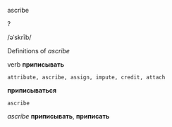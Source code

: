 ascribe

?

/əˈskrīb/

Definitions of _ascribe_

verb
**приписывать**

    attribute, ascribe, assign, impute, credit, attach
**приписываться**

    ascribe

_ascribe_
**приписывать**, **приписать**